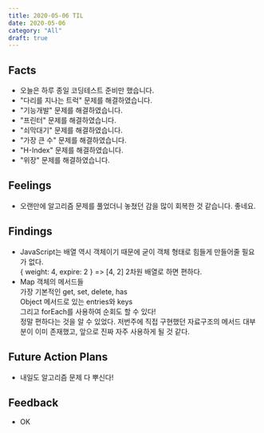 ```yaml
---
title: 2020-05-06 TIL
date: 2020-05-06
category: "All"
draft: true
---
```


## Facts

- 오늘은 하루 종일 코딩테스트 준비만 했습니다.
- "다리를 지나는 트럭" 문제를 해결하였습니다.
- "기능개발" 문제를 해결하였습니다.
- "프린터" 문제를 해결하였습니다.
- "쇠막대기" 문제를 해결하였습니다.
- "가장 큰 수" 문제를 해결하였습니다.
- "H-Index" 문제를 해결하였습니다.
- "위장" 문제를 해결하였습니다.

## Feelings

- 오랜만에 알고리즘 문제를 풀었더니 놓쳤던 감을 많이 회복한 것 같습니다. 좋네요.

## Findings

- JavaScript는 배열 역시 객체이기 때문에 굳이 객체 형태로 힘들게 만들어줄 필요가 없다.  
  { weight: 4, expire: 2 } => [4, 2] 2차원 배열로 하면 편하다.
- Map 객체의 메서드들  
  가장 기본적인 get, set, delete, has  
  Object 메서드로 있는 entries와 keys  
  그리고 forEach를 사용하여 순회도 할 수 있다!  
  정말 편하다는 것을 알 수 있었다. 저번주에 직접 구현했던 자료구조의 메서드 대부분이 이미 존재했고, 앞으로 진짜 자주 사용하게 될 것 같다.

## Future Action Plans

- 내일도 알고리즘 문제 다 뿌신다!

## Feedback

- OK
